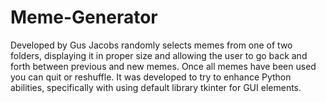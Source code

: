 # Meme-Generator
Developed by Gus Jacobs
randomly selects memes from one of two folders, displaying it in proper size and allowing the user to go back and forth between previous and new memes. Once all memes have been used you can quit or reshuffle. It was developed to try to enhance Python abilities, specifically with using default library tkinter for GUI elements. 


